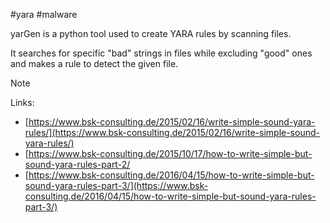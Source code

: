 #yara #malware 

yarGen is a python tool used to create YARA rules by scanning files.

It searches for specific "bad" strings in files while excluding "good" ones and makes a rule to detect the given file.

>[!note]
>Links:
>- [https://www.bsk-consulting.de/2015/02/16/write-simple-sound-yara-rules/](https://www.bsk-consulting.de/2015/02/16/write-simple-sound-yara-rules/)
>-  [https://www.bsk-consulting.de/2015/10/17/how-to-write-simple-but-sound-yara-rules-part-2/
>-  [https://www.bsk-consulting.de/2016/04/15/how-to-write-simple-but-sound-yara-rules-part-3/](https://www.bsk-consulting.de/2016/04/15/how-to-write-simple-but-sound-yara-rules-part-3/)



